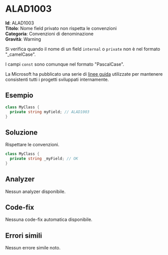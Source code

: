 <!--
SPDX-FileCopyrightText: 2022 ALAD SRL <info@alad.cloud>

SPDX-License-Identifier: MIT
-->

# ALAD1003

**Id**: ALAD1003\
**Titolo**: Nome field privato non rispetta le convenzioni\
**Categoria**: Convenzioni di denominazione\
**Gravità**: Warning

Si verifica quando il nome di un field `internal` o `private` non è nel formato
"_camelCase".

I campi `const` sono comunque nel formato "PascalCase".

La Microsoft ha pubblicato una serie di
[linee guida](https://learn.microsoft.com/dotnet/csharp/fundamentals/coding-style/coding-conventions)
utilizzate per mantenere consistenti tutti i progetti sviluppati internamente.


## Esempio

```csharp
class MyClass {
  private string myField; // ALAD1003
}
```


## Soluzione

Rispettare le convenzioni.

```csharp
class MyClass {
  private string _myField; // OK
}
```


## Analyzer

Nessun analyzer disponibile.


## Code-fix

Nessuna code-fix automatica disponibile.


## Errori simili

Nessun errore simile noto.
